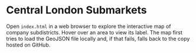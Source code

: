 # Central London Submarkets

Open `index.html` in a web browser to explore the interactive map of company subdistricts. Hover over an area to view its label. The map first tries to load the GeoJSON file locally and, if that fails, falls back to the copy hosted on GitHub.

